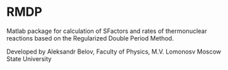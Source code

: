 # RMDP

Matlab package for calculation of SFactors and rates of thermonuclear reactions based on the Regularized Double Period Method.

Developed by Aleksandr Belov, Faculty of Physics, M.V. Lomonosv Moscow State University
